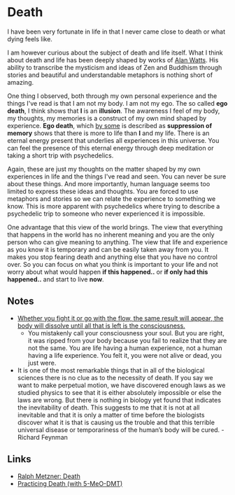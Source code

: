 # Death

I have been very fortunate in life in that I never came close to death or what dying feels like.

I am however curious about the subject of death and life itself. What I think about death and life has been deeply shaped by works of [Alan Watts](../humans/alan-watts.md). His ability to transcribe the mysticism and ideas of Zen and Buddhism through stories and beautiful and understandable metaphors is nothing short of amazing.

One thing I observed, both through my own personal experience and the things I've read is that I am not my body. I am not my ego. The so called **ego death**, I think shows that **I** is an **illusion**. The awareness I feel of my body, my thoughts, my memories is a construct of my own mind shaped by experience. **Ego death**, which [by some](https://psychonautwiki.org/w/index.php?title=Memory_suppression&_=#Ego_death) is described as **suppression of memory** shows that there is more to life than **I** and my life. There is an eternal energy present that underlies all experiences in this universe. You can feel the presence of this eternal energy through deep meditation or taking a short trip with psychedelics.

Again, these are just my thoughts on the matter shaped by my own experiences in life and the things I've read and seen. You can never be sure about these things. And more importantly, human language seems too limited to express these ideas and thoughts. You are forced to use metaphors and stories so we can relate the experience to something we know. This is more apparent with psychedelics where trying to describe a psychedelic trip to someone who never experienced it is impossible.

One advantage that this view of the world brings. The view that everything that happens in the world has no inherent meaning and you are the only person who can give meaning to anything. The view that life and experience as you know it is temporary and can be easily taken away from you. It makes you stop fearing death and anything else that you have no control over. So you can focus on what you think is important to your life and not worry about what would happen **if this happened..** or **if only had this happened..** and start to live **now**.

## Notes

- [Whether you fight it or go with the flow, the same result will appear, the body will dissolve until all that is left is the consciousness.](https://www.reddit.com/r/researchchemicals/comments/7rq9f4/5meodmt_5_mg_trip_report_relax_nothing_is_under/)
  - You mistakenly call your consciousness your soul. But you are right, it was ripped from your body because you fail to realize that they are not the same. You are life having a human experience, not a human having a life experience. You felt it, you were not alive or dead, you just were.
- It is one of the most remarkable things that in all of the biological sciences there is no clue as to the necessity of death. If you say we want to make perpetual motion, we have discovered enough laws as we studied physics to see that it is either absolutely impossible or else the laws are wrong. But there is nothing in biology yet found that indicates the inevitability of death. This suggests to me that it is not at all inevitable and that it is only a matter of time before the biologists discover what it is that is causing us the trouble and that this terrible universal disease or temporariness of the human’s body will be cured. - Richard Feynman

## Links

- [Ralph Metzner: Death](https://www.youtube.com/watch?v=gtNvWJM7nhE)
- [Practicing Death (with 5-MeO-DMT)](https://www.dmt-nexus.me/forum/default.aspx?g=posts&t=75716)
